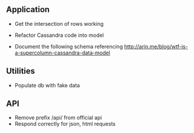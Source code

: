 Application
-----------

  * Get the intersection of rows working

  * Refactor Cassandra code into model

  * Document the following schema referencing http://arin.me/blog/wtf-is-a-supercolumn-cassandra-data-model

    <Keyspace Name="HOPE2010">
       <!-- Holds Historical Locations and Users Facing each other -->
       <ColumnFamily ColumnType="Super"
                     CompareWith="UTF8Type"
                     CompareSubcolumnsWith="UTF8Type"
                     Name="LocationHistory"/>
       <ColumnFamily Name="Speakers"/>
       <ColumnFamily Name="Talks"/>
       <!-- Holds Pings and when Users face each other -->
       <ColumnFamily Name="UserInteractions"/>

       <ColumnFamily Name="ConferenceRegions"/>
       <ColumnFamily Name="TagReaderLocations"/>
       <!-- Holds Country, Cell Providers, Current Location and Interests -->
       <ColumnFamily Name="Users"/>
     </Keyspace>

Utilities
---------

  * Populate db with fake data

API
---

  * Remove prefix /api/ from official api
  * Respond correctly for json, html requests
